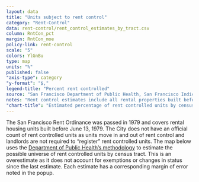 ```yaml
---
layout: data
title: "Units subject to rent control"
category: "Rent-Control"
data: rent-control/rent_control_estimates_by_tract.csv
column: RntCon_pct
margin: RntCon_moe
policy-link: rent-control
scale: "5"
colors: YlGnBu
type: map
units: "%"
published: false
"axis-type": category
"y-format": "$,"
legend-title: "Percent rent controlled"
source: "San Francisco Department of Public Health, San Francisco Indicators Project; U.S. Census Bureau, 2010 American Community Survey 5-Year Estimates."
notes: "Rent control estimates include all rental properties built before 1980. However, because the rent control ordinance only covers properties built before June 1979 and because it does not cover single family homes/condos where tenants moved in after 1996, or SRO units where tenants remain less than 28 consecutive days, this data is likely an over-estimate. Read more about the calculation methodology at the SF Indicators Project."
"chart-title": "Estimated percentage of rent controlled units by census tract"
---
```

The San Francisco Rent Ordinance was passed in 1979 and covers rental housing units built before June 13, 1979. The City does not have an official count of rent controlled units as units move in and out of rent control and landlords are not required to “register” rent controlled units. The map below uses the [Department of Public Health’s methodology](http://www.sfindicatorproject.org/indicators/view/192) to estimate the possible universe of rent controlled units by census tract. This is an overestimate as it does not account for exemptions or changes in status since the last estimate. Each estimate has a corresponding margin of error noted in the popup.